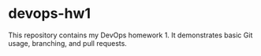 # devops-hw1
This repository contains my DevOps homework 1. It demonstrates basic Git usage, branching, and pull requests.
